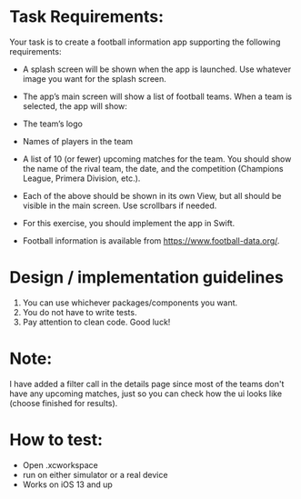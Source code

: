 # Task Requirements:

Your task is to create a football information app supporting the following requirements:
* A splash screen will be shown when the app is launched. Use whatever image you want for the splash screen.
* The app’s main screen will show a list of football teams. When a team is selected, the app will show:
* The team’s logo
* Names of players in the team
* A list of 10 (or fewer) upcoming matches for the team. You should show the name of the rival team, the date, and the competition (Champions League, Primera Division, etc.).
* Each of the above should be shown in its own View, but all should be visible in the main screen. Use scrollbars if needed.

* For this exercise, you should implement the app in Swift.
* Football information is available from https://www.football-data.org/.

# Design / implementation guidelines
1. You can use whichever packages/components you want.
2. You do not have to write tests.
3. Pay attention to clean code.
Good luck!

# Note:
I have added a filter call in the details page since most of the teams don't have any upcoming matches, just so you can check how the ui looks like (choose finished for results).

# How to test:
* Open .xcworkspace
* run on either simulator or a real device
* Works on iOS 13 and up
